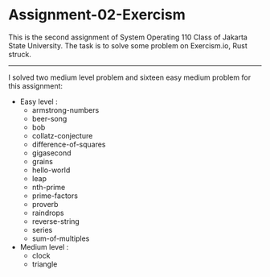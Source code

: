# Assignment-02-Exercism
This is the second assignment of System Operating 110 Class of Jakarta State University. The task is to solve some problem on Exercism.io, Rust struck.

-------

I solved two medium level problem and sixteen easy medium problem for this assignment:
- Easy level :
  - armstrong-numbers 
  - beer-song 
  - bob  
  - collatz-conjecture 
  - difference-of-squares 
  - gigasecond 
  - grains 
  - hello-world 
  - leap 
  - nth-prime 
  - prime-factors 
  - proverb 
  - raindrops 
  - reverse-string 
  - series 
  - sum-of-multiples
- Medium level :
    - clock
    - triangle
